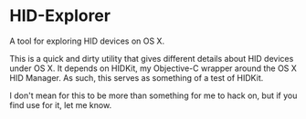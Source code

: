 HID-Explorer
============

A tool for exploring HID devices on OS X.

This is a quick and dirty utility that gives different
details about HID devices under OS X. It depends on HIDKit,
my Objective-C wrapper around the OS X HID Manager. As such,
this serves as something of a test of HIDKit.

I don't mean for this to be more than something for me to
hack on, but if you find use for it, let me know.
